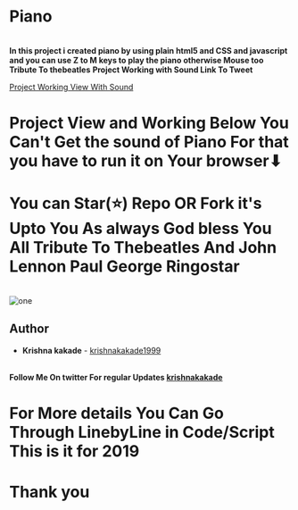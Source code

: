 # Piano
<br>
<b>In this project i created piano by using plain html5 and CSS and javascript and you can use Z to M keys to play the piano otherwise Mouse too Tribute To thebeatles</b>
<b>Project Working with Sound Link To Tweet</b><br>

<a href="https://twitter.com/krishna_9918/status/1212056086724788224" target_blank="" >Project Working View With Sound</a>

# Project View and Working Below You Can't Get the sound of Piano For that you have to run it on Your browser⬇
# You can Star(⭐) Repo OR Fork it's Upto You As always God bless You All Tribute To Thebeatles And John Lennon Paul George Ringostar
<br>
<img src="https://github.com/krishnakakade1999/Piano/blob/master/piano.gif" alt="one">

## Author

  * **Krishna kakade**  - [krishnakakade1999](https://github.com/krishnakakade1999)

  <br>
 <b>Follow Me On twitter For regular Updates 
<a href="https://twitter.com/krishna_9918" target_blank="" <b>krishnakakade</b></a>
 <br>
 
 # For More details You Can Go Through LinebyLine in Code/Script This is it for 2019
 # Thank you  
